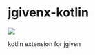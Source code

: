 # jgivenx-kotlin

[![](https://jitpack.io/v/jangalinski/jgivenx-kotlin.svg)](https://jitpack.io/#jangalinski/jgivenx-kotlin)


kotlin extension for jgiven
